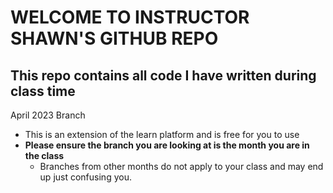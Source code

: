 # WELCOME TO INSTRUCTOR SHAWN'S GITHUB REPO

## This repo contains all code I have written during class time

April 2023 Branch

- This is an extension of the learn platform and is free for you to use
- **Please ensure the branch you are looking at is the month you are in the class**
  - Branches from other months do not apply to your class and may end up just confusing you.
